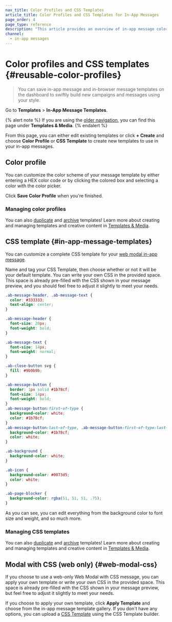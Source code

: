 ```yaml
---
nav_title: Color Profiles and CSS Templates
article_title: Color Profiles and CSS Templates for In-App Messages
page_order: 4
page_type: reference
description: "This article provides an overview of in-app message color profiles and CSS templates."
channel:
  - in-app messages
---
```


# Color profiles and CSS templates {#reusable-color-profiles}

> You can save in-app message and in-browser message templates on the dashboard to swiftly build new campaigns and messages using your style. 

Go to **Templates** > **In-App Message Templates**.

{% alert note %}
If you are using the [older navigation]({{site.baseurl}}/navigation), you can find this page under **Templates & Media**.
{% endalert %}

From this page, you can either edit existing templates or click **+ Create** and choose **Color Profile** or **CSS Template** to create new templates to use in your in-app messages.

## Color profile

You can customize the color scheme of your message template by either entering a HEX color code or by clicking the colored box and selecting a color with the color picker.

Click **Save Color Profile** when you're finished.

### Managing color profiles

You can also [duplicate][6] and [archive][7] templates! Learn more about creating and managing templates and creative content in [Templates & Media][8].

## CSS template {#in-app-message-templates}

You can customize a complete CSS template for your [web modal in-app message](#web-modal-css).

Name and tag your CSS Template, then choose whether or not it will be your default template. You can write your own CSS in the provided space. This space is already pre-filled with the CSS shown in your message preview, and you should feel free to adjust it slightly to meet your needs.

```css
.ab-message-header, .ab-message-text {
  color: #333333;
  text-align: center;
}

.ab-message-header {
  font-size: 20px;
  font-weight: bold;
}

.ab-message-text {
  font-size: 14px;
  font-weight: normal;
}

.ab-close-button svg {
  fill: #9b9b9b;
}

.ab-message-button {
  border: 1px solid #1b78cf;
  font-size: 14px;
  font-weight: bold;
}
.ab-message-button:first-of-type {
  background-color: white;
  color: #1b78cf;
}
.ab-message-button:last-of-type, .ab-message-button:first-of-type:last-of-type {
  background-color: #1b78cf;
  color: white;
}

.ab-background {
  background-color: white;
}

.ab-icon {
  background-color: #0073d5;
  color: white;
}

.ab-page-blocker {
  background-color: rgba(51, 51, 51, .75);
}
```

As you can see, you can edit everything from the background color to font size and weight, and so much more.

### Managing CSS templates

You can also [duplicate][6] and [archive][7] templates! Learn more about creating and managing templates and creative content in [Templates & Media][8].

## Modal with CSS (web only) {#web-modal-css}

If you choose to use a web-only Web Modal with CSS message, you can apply your own template or write your own CSS in the provided space. This space is already pre-filled with the CSS shown in your message preview, but feel free to adjust it slightly to meet your needs.

If you choose to apply your own template, click **Apply Template** and choose from the in-app message template gallery. If you don't have any options, you can upload a [CSS Template]({{site.baseurl}}/user_guide/message_building_by_channel/in-app_messages/customize/color_profiles_and_css/#in-app-message-templates) using the CSS Template builder.


[6]: {{site.baseurl}}/user_guide/engagement_tools/templates_and_media/duplicate/
[7]: {{site.baseurl}}/user_guide/engagement_tools/templates_and_media/archive/
[8]: {{site.baseurl}}/user_guide/engagement_tools/templates_and_media/
